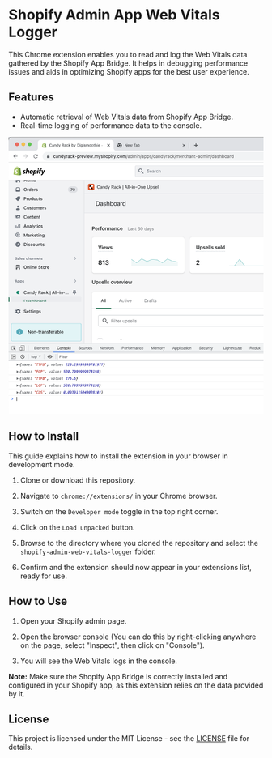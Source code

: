 # Shopify Admin App Web Vitals Logger

This Chrome extension enables you to read and log the Web Vitals data gathered by the Shopify App Bridge. It helps in debugging performance issues and aids in optimizing Shopify apps for the best user experience.

## Features

- Automatic retrieval of Web Vitals data from Shopify App Bridge.
- Real-time logging of performance data to the console.

![screenshot](./images/screenshot.png)

## How to Install

This guide explains how to install the extension in your browser in development mode.

1. Clone or download this repository.

2. Navigate to `chrome://extensions/` in your Chrome browser.

3. Switch on the `Developer mode` toggle in the top right corner.

4. Click on the `Load unpacked` button.

5. Browse to the directory where you cloned the repository and select the `shopify-admin-web-vitals-logger` folder.

6. Confirm and the extension should now appear in your extensions list, ready for use.

## How to Use

1. Open your Shopify admin page.

2. Open the browser console (You can do this by right-clicking anywhere on the page, select "Inspect", then click on "Console").

3. You will see the Web Vitals logs in the console.

**Note:** Make sure the Shopify App Bridge is correctly installed and configured in your Shopify app, as this extension relies on the data provided by it.

## License

This project is licensed under the MIT License - see the [LICENSE](LICENSE) file for details.